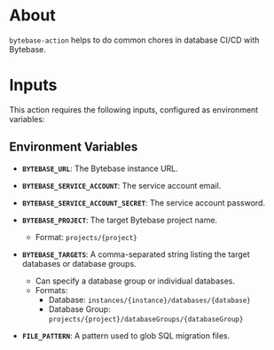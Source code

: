 # About

`bytebase-action` helps to do common chores in database CI/CD with Bytebase.

# Inputs

This action requires the following inputs, configured as environment variables:

## Environment Variables

-   **`BYTEBASE_URL`**: The Bytebase instance URL.

-   **`BYTEBASE_SERVICE_ACCOUNT`**: The service account email.

-   **`BYTEBASE_SERVICE_ACCOUNT_SECRET`**: The service account password.

-   **`BYTEBASE_PROJECT`**: The target Bytebase project name.
    * Format: `projects/{project}`

-   **`BYTEBASE_TARGETS`**: A comma-separated string listing the target databases or database groups.
    * Can specify a database group or individual databases.
    * Formats:
        * Database: `instances/{instance}/databases/{database}`
        * Database Group: `projects/{project}/databaseGroups/{databaseGroup}`

-   **`FILE_PATTERN`**: A pattern used to glob SQL migration files.